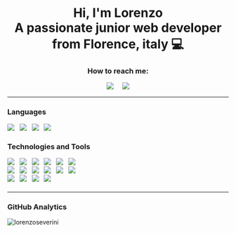 <div align=center>
    <h1 style="border-bottom: none; margin-bottom:0;">Hi, I'm Lorenzo
      <br>A passionate junior web developer from Florence, italy 💻
  </h1>
    <h3>How to reach me:</h3>
    <a href="https://www.linkedin.com/in/lorenzoseverini"><img src="https://img.shields.io/badge/-LinkedIn-0077B5?logo=LinkedIn&logoColor=white&style=for-the-badge"/></a>&nbsp;&nbsp;&nbsp;&nbsp;
    <a href="mailto:lorenzo.seve98@gmail.com"><img src="https://img.shields.io/badge/-Gmail-EA4335?logo=Gmail&logoColor=white&style=for-the-badge"/></a>
</div>

<hr>

<div style="margin-bottom: 20px">
    <h3>Languages</h3>
    <img src="https://img.shields.io/badge/-HTML5-E34F26?logo=html5&logoColor=white&style=for-the-badge"/>&nbsp;&nbsp;
    <img src="https://img.shields.io/badge/-CSS-1572B6?logo=css3&logoColor=white&style=for-the-badge"/>&nbsp;&nbsp;
    <img src="https://img.shields.io/badge/-JavaScript-F7DF1E?logo=javaScript&logoColor=222&style=for-the-badge"/>&nbsp;&nbsp;
    <img src="https://img.shields.io/badge/-PHP-777BB4?logo=php&logoColor=white&style=for-the-badge"/>&nbsp;&nbsp;
</div>

<div style="margin-bottom: 20px">
    <h3>Technologies and Tools</h3>
    <img src="https://img.shields.io/badge/-Vue.js-4FC08D?logo=Vue.js&logoColor=white&style=for-the-badge"/>&nbsp;&nbsp;
    <img src="https://img.shields.io/badge/-jQuery-0769AD?logo=jQuery&logoColor=white&style=for-the-badge"/>&nbsp;&nbsp;
    <img src="https://img.shields.io/badge/-Sass-CC6699?logo=Sass&logoColor=white&style=for-the-badge"/>&nbsp;&nbsp;
    <img src="https://img.shields.io/badge/-Bootstrap-7952B3?logo=Bootstrap&logoColor=white&style=for-the-badge"/>&nbsp;&nbsp;
    <img src="https://img.shields.io/badge/-MySQL-4479A1?logo=MySQL&logoColor=white&style=for-the-badge"/>&nbsp;&nbsp;
    <img src="https://img.shields.io/badge/-REST API-3884FF?&style=for-the-badge"/>
    <br>
    <img src="https://img.shields.io/badge/-Laravel-FF2D20?logo=Laravel&logoColor=white&style=for-the-badge"/>&nbsp;&nbsp;
    <img src="https://img.shields.io/badge/-Blade-BE3939?&style=for-the-badge"/>&nbsp;&nbsp;
    <img src="https://img.shields.io/badge/-NPM-CB3837?logo=NPM&logoColor=white&style=for-the-badge"/>&nbsp;&nbsp;
    <img src="https://img.shields.io/badge/-Git-F05032?logo=Git&logoColor=white&style=for-the-badge"/>&nbsp;&nbsp;
    <img src="https://img.shields.io/badge/-GitHub-181717?logo=GitHub&logoColor=white&style=for-the-badge"/>&nbsp;&nbsp;
    <img src="https://img.shields.io/badge/-Composer-885630?logo=Composer&logoColor=white&style=for-the-badge"/>
    <br>
    <img src="https://img.shields.io/badge/-GitKraken-179287?logo=GitKraken&logoColor=white&style=for-the-badge"/>&nbsp;&nbsp;
    <img src="https://img.shields.io/badge/-Postman-FF6C37?logo=Postman&logoColor=white&style=for-the-badge"/>&nbsp;&nbsp;
    <img src="https://img.shields.io/badge/-Mamp-FB7A24?logo=MAMP&logoColor=white&style=for-the-badge"/>&nbsp;&nbsp;
    <img src="https://img.shields.io/badge/-Visual Studio Code-007ACC?logo=Visual-Studio-Code&logoColor=white&style=for-the-badge"/>&nbsp;&nbsp;
</div>

<hr>

<div>
  <h3>GitHub Analytics</h3>
  <p><img align="left" src="https://github-readme-stats.vercel.app/api/top-langs?username=lorenzoseverini&show_icons=true&locale=en&layout=compact" alt="lorenzoseverini" /></p>
</div>
